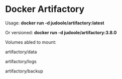 Docker Artifactory
==================

Usage: **docker run -d judoole/artifactory:latest**

Or versioned: **docker run -d judoole/artifactory:3.8.0**

Volumes abled to mount:

artifactory/data

artifactory/logs

artifactory/backup
